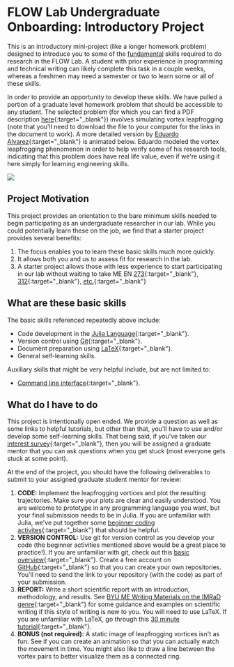 # FLOW Lab Undergraduate Onboarding: Introductory Project

This is an introductory mini-project (like a longer homework problem) designed to introduce you to some of the [fundamental](#user-content-what-are-these-basic-skills) skills required to do research in the FLOW Lab.  A student with prior experience in programming and technical writing can likely complete this task in a couple weeks, whereas a freshmen may need a semester or two to learn some or all of these skills.

In order to provide an opportunity to develop these skills. We have pulled a portion of a graduate level homework problem that should be accessible to any student.  The selected problem (for which you can find a PDF description [here](leapfrog/leapfrog.pdf){:target="_blank"}) involves simulating vortex leapfrogging (note that you'll need to download the file to your computer for the links in the document to work). A more detailed version by [Eduardo Alvarez](https://edoalvarezr.github.io/){:target="_blank"} is animated below.  Eduardo modeled the vortex leapfrogging phenomenon in order to help verify some of his research tools, indicating that this problem does have real life value, even if we're using it here simply for learning engineering skills.

![](https://github.com/byuflowlab/undergrad-onboarding/blob/master/leapfrog.gif)

## Project Motivation

This project provides an orientation to the bare minimum skills needed to begin participating as an undergraduate researcher in our lab.  While you could potentially learn these on the job, we find that a starter project provides several benefits:
1. The focus enables you to learn these basic skills much more quickly.
2. It allows both you and us to assess fit for research in the lab.
3. A starter project allows those with less experience to start participating in our lab without waiting to take ME EN [273](https://catalog.byu.edu/engineering/mechanical-engineering/introduction-scientific-computing-and-computer-aided-engineering){:target="_blank"}, [312](https://catalog.byu.edu/engineering/mechanical-engineering/fluid-mechanics){:target="_blank"}, [etc.](https://www.me.byu.edu/aerospace){:target="_blank"}

## What are these basic skills

The basic skills referenced repeatedly above include:

- Code development in the [Julia Language](https://julialang.org/){:target="_blank"}.
- Version control using [Git](https://git-scm.com/){:target="_blank"}.
- Document preparation using [LaTeX](https://www.latex-project.org/about/){:target="_blank"}.
- General self-learning skills.

Auxiliary skills that might be very helpful include, but are not limited to:

- [Command line interface](https://www.codecademy.com/article/command-line-commands){:target="_blank"}.


## What do I have to do

This project is intentionally open ended.  We provide a question as well as some links to helpful tutorials, but other than that, you'll have to use and/or develop some self-learning skills.  That being said, if you've taken our [interest survey](https://forms.gle/Aw1JA9dRKWNbuyDR8){:target="_blank"}, then you will be assigned a graduate mentor that you can ask questions when you get stuck (most everyone gets stuck at some point).

At the end of the project, you should have the following deliverables to submit to your assigned graduate student mentor for review:

1. **CODE:** Implement the leapfrogging vortices and plot the resulting trajectories. Make sure your plots are clear and easily understood.  You are welcome to prototype in any programming language you want, but your final submission needs to be in Julia. If you are unfamiliar with Julia, we've put together some [beginner coding activites](https://github.com/byuflowlab/undergrad-onboarding/blob/master/julia.md){:target="_blank"} that should be helpful.
2. **VERSION CONTROL:** Use git for version control as you develop your code (the beginner activities mentioned above would be a great place to practice!).  If you are unfamiliar with git, check out this [basic overview](https://guides.github.com/introduction/git-handbook/){:target="_blank"}.  Create a free account on [GitHub](https://github.com){:target="_blank"} so that you can create your own repositories.  You'll need to send the link to your repository (with the code) as part of your submission.
3. **REPORT:** Write a short scientific report with an introduction, methodology, and results.  See [BYU ME Writing Materials on the IMRaD genre](https://me.byu.edu/resources){:target="_blank"} for some guidance and examples on scientific writing if this style of writing is new to you.  You will need to use LaTeX.  If you are unfamiliar with LaTeX, go through this [30 minute tutorial](https://www.overleaf.com/learn/latex/Learn_LaTeX_in_30_minutes){:target="_blank"}.
4. **BONUS (not required):** A static image of leapfrogging vortices isn't as fun.  See if you can create an animation so that you can actually watch the movement in time.  You might also like to draw a line between the vortex pairs to better visualize them as a connected ring.